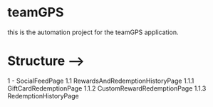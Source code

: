 # teamGPS
this is the automation project for the teamGPS application.

# Structure -->

1 - SocialFeedPage
1.1        RewardsAndRedemptionHistoryPage
1.1.1           GiftCardRedemptionPage
1.1.2           CustomRewardRedemptionPage
1.1.3           RedemptionHistoryPage
            